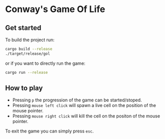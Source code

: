 # Conway's Game Of Life

## Get started

To build the project run:

```sh
cargo build --release
./target/release/gol
```

or if you want to directly run the game:

```sh
cargo run --release
```

## How to play

- Pressing `p` the progression of the game can be started/stoped.
- Pressing `mouse left click` will spawn a live cell on the position of the mouse pointer.
- Pressing `mouse right click` will kill the cell on the positon of the mouse pointer.

To exit the game you can simply press `esc`.
